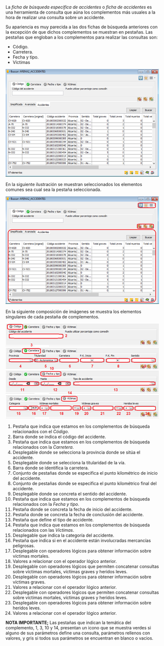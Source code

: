 La *ficha de búsqueda especifica de accidentes* o *ficha de accidentes* es una herramienta de consulta que aúna los complementos más usuales a la hora de realizar una consulta sobre un accidente.

Su apariencia es muy parecida a las dos fichas de búsqueda anteriores con la excepción de que dichos complementos se muestran en pestañas. Las pestañas que engloban a los complementos para realizar las consultas son:

* Código.
* Carretera.
* Fecha y tipo.
* Víctimas

![Ficha accidentes](ficha_accidentes_files/ficha_accidentes.png)

En la siguiente ilustración se muestran seleccionados los elementos comunes sea cual sea la pestaña seleccionada.

![Ficha accidentes con detalles](ficha_accidentes_files/ficha_accidentes_detalles.png)

En la siguiente composición de imágenes se muestra los elementos singulares de cada pestaña de complementos.

![Ficha accidentes información pestañas](ficha_accidentes_files/ficha_accidentes_pestanas_detalles.png)

1. Pestaña que indica que estamos en los complementos de búsqueda relacionados con el *Código*.
2. Barra donde se indica el código del accidente.
3. Pestaña que indica que estamos en los complementos de búsqueda relacionados con la *Carretera*.
4. Desplegable donde se selecciona la provincia donde se sitúa el accidente.
5. Desplegable donde se selecciona la titularidad de la vía.
6. Barra donde se identifica la carretera.
7. Conjunto de pestañas donde se especifica el punto kilométrico de inicio del accidente.
8. Conjunto de pestañas donde se especifica el punto kilométrico final del accidente.
9. Desplegable donde se concreta el sentido del accidente.
10. Pestaña que indica que estamos en los complementos de búsqueda relacionados con la *Fecha y tipo*.
11. Pestaña donde se concreta la fecha de inicio del accidente.
12. Pestaña donde se concreta la fecha de conclusión del accidente.
13. Pestaña que define el tipo de accidente.
14. Pestaña que indica que estamos en los complementos de búsqueda relacionados con las *Víctimas*.
15. Desplegable que indica la categoría del accidente.
16. Pestaña que indica si en el accidente están involucradas mercancías peligrosas.
17. Desplegable con operadores lógicos para obtener información sobre víctimas mortales.
18. Valores a relacionar con el operador lógico anterior.
19. Desplegable con operadores lógicos que permiten concatenar consultas sobre víctimas mortales, víctimas graves y heridos leves.
20. Desplegable con operadores lógicos para obtener información sobre víctimas graves.
21. Valores a relacionar con el operador lógico anterior.
22. Desplegable con operadores lógicos que permiten concatenar consultas sobre víctimas mortales, víctimas graves y heridos leves.
23. Desplegable con operadores lógicos para obtener información sobre heridos leves.
24. Valores a relacionar con el operador lógico anterior.

**NOTA IMPORTANTE;** Las pestañas que indican la temática del complemento, 1, 3, 10 y 14, presentan un icono que se muestra verdes si alguno de sus parámetros define una consulta, parámetros rellenos con valores, y gris si todos sus parámetros se encuentran en blanco o vacios.
